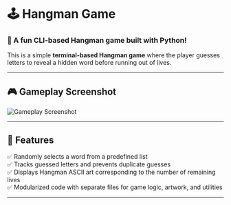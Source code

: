 # 🕹️ Hangman Game

### 🎯 A fun CLI-based Hangman game built with Python!

This is a simple **terminal-based Hangman game** where the player guesses letters to reveal a hidden word before running out of lives.

---

## 🎮 **Gameplay Screenshot**
![Gameplay Screenshot](https://drive.google.com/file/d/12GOdBZ20Q7Ah65RaAOfQPM8ypLvicyiF/view?usp=sharing)

---

## 🚀 **Features**
✅ Randomly selects a word from a predefined list  
✅ Tracks guessed letters and prevents duplicate guesses  
✅ Displays Hangman ASCII art corresponding to the number of remaining lives  
✅ Modularized code with separate files for game logic, artwork, and utilities  

---


